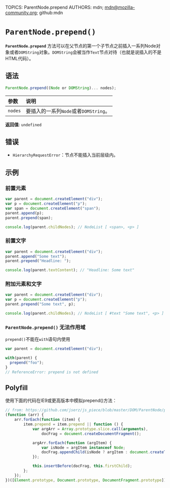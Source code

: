 TOPICS: ParentNode.prepend
AUTHORS: mdn; mdn@mozilla-community.org; github:mdn

# `ParentNode.prepend()`

**`ParentNode.prepend`** 方法可以在父节点的第一个子节点之前插入一系列Node对象或者`DOMString`对象。`DOMString`会被当作`Text`节点对待（也就是说插入的不是HTML代码）。

## 语法

```javascript
ParentNode.prepend((Node or DOMString)... nodes);
```

| 参数 | 说明 |
| :-- | :-- |
| `nodes` | 要插入的一系列`Node`或者`DOMString`。|

**返回值**: `undefined`

## 错误

- `HierarchyRequestError`：节点不能插入当前层级内。

## 示例

### 前置元素

```javascript
var parent = document.createElement("div");
var p = document.createElement("p");
var span = document.createElement("span");
parent.append(p);
parent.prepend(span);

console.log(parent.childNodes); // NodeList [ <span>, <p> ]
```

### 前置文字

```javascript
var parent = document.createElement("div");
parent.append("Some text");
parent.prepend("Headline: ");

console.log(parent.textContent); // "Headline: Some text"
```

### 附加元素和文字

```javascript
var parent = document.createElement("div");
var p = document.createElement("p");
parent.prepend("Some text", p);

console.log(parent.childNodes); // NodeList [ #text "Some text", <p> ]
```

### `ParentNode.prepend()` 无法作用域

`prepend()`不能在`with`语句内使用

```javascript
var parent = document.createElement("div");

with(parent) {
  prepend("foo");
}
// ReferenceError: prepend is not defined
```

## Polyfill

使用下面的代码在IE9或更高版本中模拟prepend()方法：

```javascript
// from: https://github.com/jserz/js_piece/blob/master/DOM/ParentNode/prepend()/prepend().md
(function (arr) {
    arr.forEach(function (item) {
        item.prepend = item.prepend || function () {
            var argArr = Array.prototype.slice.call(arguments),
                docFrag = document.createDocumentFragment();

            argArr.forEach(function (argItem) {
                var isNode = argItem instanceof Node;
                docFrag.appendChild(isNode ? argItem : document.createTextNode(String(argItem)));
            });

            this.insertBefore(docFrag, this.firstChild);
        };
    });
})([Element.prototype, Document.prototype, DocumentFragment.prototype]);
```
